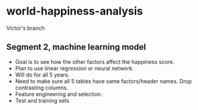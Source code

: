 # world-happiness-analysis
Victor's branch

## Segment 2, machine learning model
- Goal is to see how the other factors affect the happiness score.
- Plan to use linear regression or neural network.
- Will do for all 5 years.
- Need to make sure all 5 tables have same factors/header names. Drop contrasting columns.
- Feature engineering and selection.
- Test and training sets